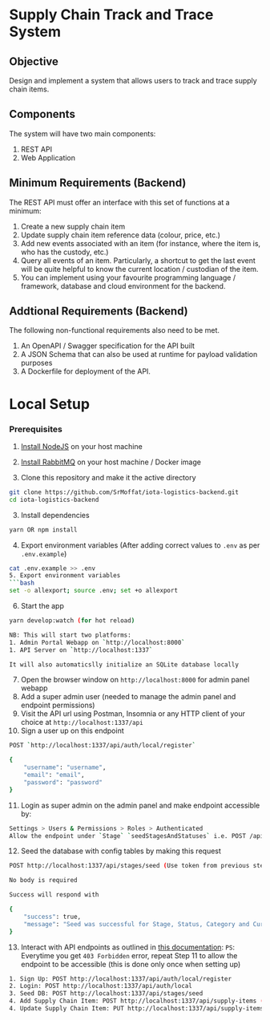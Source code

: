 # Supply Chain Track and Trace System

## Objective
Design and implement a system that allows users to track and trace supply chain items.

## Components
The system will have two main components:
1. REST API
2. Web Application

## Minimum Requirements (Backend)
The REST API must offer an interface with this set of functions at a minimum:
1. Create a new supply chain item
2. Update supply chain item reference data (colour, price, etc.)
3. Add new events associated with an item (for instance, where the item is, who has the
custody, etc.)
4. Query all events of an item. Particularly, a shortcut to get the last event will be quite
helpful to know the current location / custodian of the item.
5. You can implement using your favourite programming language / framework, database and
cloud environment for the backend.


## Addtional Requirements (Backend)
The following non-functional requirements also need to be met.
1. An OpenAPI / Swagger specification for the API built
2. A JSON Schema that can also be used at runtime for payload validation purposes
3. A Dockerfile for deployment of the API.



# Local Setup

### Prerequisites
1. [Install NodeJS](https://nodejs.org/en/download) on your host machine
2. [Install RabbitMQ](https://www.rabbitmq.com/download.html) on your host machine / Docker image






2. Clone this repository and make it the active directory
```bash
git clone https://github.com/SrMoffat/iota-logistics-backend.git
cd iota-logistics-backend
```
3. Install dependencies
```bash
yarn OR npm install
```
4. Export environment variables (After adding correct values to `.env` as per `.env.example`)
```bash
cat .env.example >> .env
5. Export environment variables
```bash
set -o allexport; source .env; set +o allexport
```
6. Start the app
```bash
yarn develop:watch (for hot reload)

NB: This will start two platforms:
1. Admin Portal Webapp on `http://localhost:8000`
1. API Server on `http://localhost:1337`

It will also automaticslly initialize an SQLite database locally
```
7. Open the browser window on `http://localhost:8000` for admin panel webapp 
8. Add a super admin user (needed to manage the admin panel and endpoint permissions)
9. Visit the API url using  Postman, Insomnia or any HTTP client of your choice at `http://localhost:1337/api`
10. Sign a user up on this endpoint
```bash
POST `http://localhost:1337/api/auth/local/register`

{
    "username": "username",
    "email": "email",
    "password": "password"
}
```
11. Login as super admin on the admin panel and make endpoint accessible by:
```bash
Settings > Users & Permissions > Roles > Authenticated
Allow the endpoint under `Stage` `seedStagesAndStatuses` i.e. POST /api/stages/seed
```
12. Seed the database with config tables by making this request
```bash
POST http://localhost:1337/api/stages/seed (Use token from previous step 9 as Bearer <token> in the headers)

No body is required

Success will respond with

{
    "success": true,
    "message": "Seed was successful for Stage, Status, Category and Currency models"
}
```
13. Interact with API endpoints as outlined in [this documentation]( https://documenter.getpostman.com/view/2684804/2s93z9bNL4):
`PS`: Everytime you get `403 Forbidden` error, repeat Step 11 to allow the endpoint to be accessible (this is done only once when setting up)

```bash
1. Sign Up: POST http://localhost:1337/api/auth/local/register
2. Login: POST http://localhost:1337/api/auth/local
3. Seed DB: POST http://localhost:1337/api/stages/seed
4. Add Supply Chain Item: POST http://localhost:1337/api/supply-items (Also publishes a message to RabbitMQ under new-product-created queue)
4. Update Supply Chain Item: PUT http://localhost:1337/api/supply-items
```





